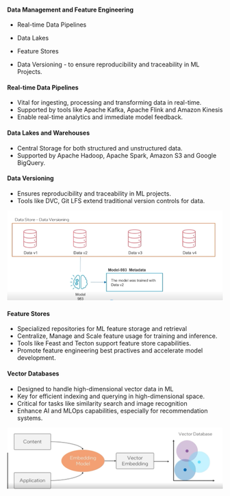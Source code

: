 #### Data Management and Feature Engineering 

- Real-time Data Pipelines 
- Data Lakes 
- Feature Stores 

- Data Versioning - to ensure reproducibility and traceability in ML Projects. 

#### Real-time Data Pipelines 

- Vital for ingesting, processing and transforming data in real-time. 
- Supported by tools like Apache Kafka, Apache Flink and Amazon Kinesis 
- Enable real-time analytics and immediate model feedback. 

#### Data Lakes and Warehouses 
- Central Storage for both structured and unstructured data. 
- Supported by Apache Hadoop, Apache Spark, Amazon S3 and Google BigQuery. 

#### Data Versioning 
- Ensures reproducibility and traceability in ML projects. 
- Tools like DVC, Git LFS extend traditional version controls for data. 

![alt text](dataversioning.png)


#### Feature Stores 
- Specialized repositories for ML feature storage and retrieval 
- Centralize, Manage and Scale feature usage for training and inference. 
- Tools like Feast and Tecton support feature store capabilities. 
- Promote feature engineering best practives and accelerate model development. 

#### Vector Databases

- Designed to handle high-dimensional vector data in ML 
- Key for efficient indexing and querying in high-dimensional space. 
- Critical for tasks like similarity search and image recognition  
- Enhance AI and MLOps capabilities, especially for recommendation systems. 

![alt text](vectordatabases.png)

